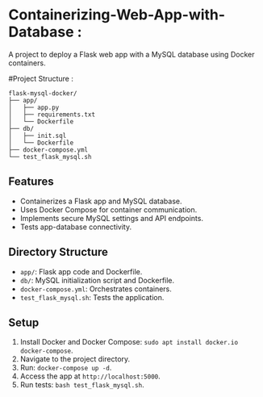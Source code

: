 # Containerizing-Web-App-with-Database : 
A project to deploy a Flask web app with a MySQL database using Docker containers.

#Project Structure :

    flask-mysql-docker/
    ├── app/
    │   ├── app.py
    │   ├── requirements.txt
    │   └── Dockerfile
    ├── db/
    │   ├── init.sql
    │   └── Dockerfile
    ├── docker-compose.yml
    └── test_flask_mysql.sh

## Features
- Containerizes a Flask app and MySQL database.
- Uses Docker Compose for container communication.
- Implements secure MySQL settings and API endpoints.
- Tests app-database connectivity.

## Directory Structure
- `app/`: Flask app code and Dockerfile.
- `db/`: MySQL initialization script and Dockerfile.
- `docker-compose.yml`: Orchestrates containers.
- `test_flask_mysql.sh`: Tests the application.

## Setup
1. Install Docker and Docker Compose: `sudo apt install docker.io docker-compose`.
2. Navigate to the project directory.
3. Run: `docker-compose up -d`.
4. Access the app at `http://localhost:5000`.
5. Run tests: `bash test_flask_mysql.sh`.
